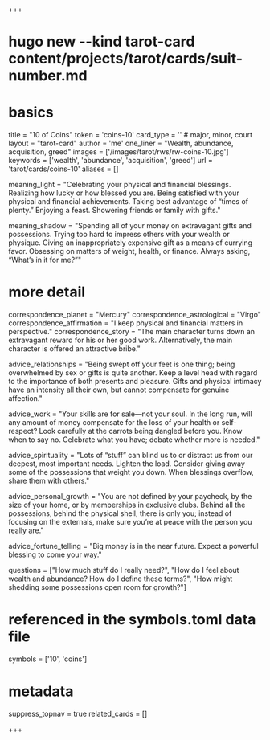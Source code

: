 +++
# hugo new --kind tarot-card content/projects/tarot/cards/suit-number.md
# basics
title     		 = "10 of Coins"
token					 = 'coins-10'
card_type			 = '' # major, minor, court
layout				 = "tarot-card"
author    		 = 'me'
one_liner 		 = "Wealth, abundance, acquisition, greed"
images				 = ['/images/tarot/rws/rw-coins-10.jpg']
keywords			 = ['wealth', 'abundance', 'acquisition', 'greed']
url						 = 'tarot/cards/coins-10'
aliases				 = []

meaning_light  = "Celebrating your physical and financial blessings. Realizing how lucky or how blessed you are. Being satisfied with your physical and financial achievements. Taking best advantage of “times of plenty.” Enjoying a feast. Showering friends or family with gifts."

meaning_shadow = "Spending all of your money on extravagant gifts and possessions. Trying too hard to impress others with your wealth or physique. Giving an inappropriately expensive gift as a means of currying favor. Obsessing on matters of weight, health, or finance. Always asking, “What’s in it for me?”"

# more detail
correspondence_planet 			= "Mercury"
correspondence_astrological = "Virgo"
correspondence_affirmation  = "I keep physical and financial matters in perspective."
correspondence_story 				= "The main character turns down an extravagant reward for his or her good work. Alternatively, the main character is offered an attractive bribe."

advice_relationships 	 = "Being swept off your feet is one thing; being overwhelmed by sex or gifts is quite another. Keep a level head with regard to the importance of both presents and pleasure. Gifts and physical intimacy have an intensity all their own, but cannot compensate for genuine affection."

advice_work 					 = "Your skills are for sale—not your soul. In the long run, will any amount of money compensate for the loss of your health or self-respect? Look carefully at the carrots being dangled before you. Know when to say no. Celebrate what you have; debate whether more is needed."

advice_spirituality 	 = "Lots of “stuff” can blind us to or distract us from our deepest, most important needs. Lighten the load. Consider giving away some of the possessions that weight you down. When blessings overflow, share them with others."

advice_personal_growth = "You are not defined by your paycheck, by the size of your home, or by memberships in exclusive clubs. Behind all the possessions, behind the physical shell, there is only you; instead of focusing on the externals, make sure you’re at peace with the person you really are."

advice_fortune_telling = "Big money is in the near future. Expect a powerful blessing to come your way."

questions	= ["How much stuff do I really need?", "How do I feel about wealth and abundance? How do I define these terms?", "How might shedding some possessions open room for growth?"]

# referenced in the symbols.toml data file
symbols	  = ['10', 'coins']

# metadata
suppress_topnav = true
related_cards 	= []

+++
